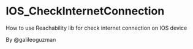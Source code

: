 # IOS_CheckInternetConnection
How to use Reachability lib for check internet connection on IOS device

By @galileoguzman
